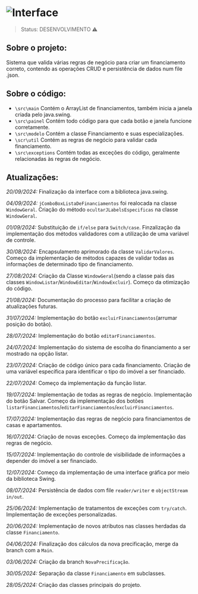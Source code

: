 # ![Interface](https://github.com/user-attachments/assets/5b929ffe-e9ae-4ca2-83d9-ae1881c11e1d)
> Status: DESENVOLVIMENTO ⚠️

## Sobre o projeto:
Sistema que valida várias regras de negócio para criar um financiamento correto, contendo as operações CRUD e persistência de dados num file .json.

## Sobre o código:
- `\src\main` Contém o ArrayList de financiamentos, também inicia a janela criada pelo java.swing.
- `\src\painel` Contém todo código para que cada botão e janela funcione corretamente.
- `\src\modelo` Contém a classe Financiamento e suas especializações.
- `\scr\util` Contém as regras de negócio para validar cada financiamento.
- `\src\exceptions` Contém todas as exceções do código, geralmente relacionadas às regras de negócio.

## Atualizações:
*20/09/2024:* Finalização da interface com a biblioteca java.swing.

*04/09/2024:* `jComboBoxListaDeFinanciamentos` foi realocada na classe `WindowGeral`.
Criação do método `ocultarJLabelsEspecificas` na classe `WindowGeral`.

*01/09/2024:* Substituição de `if/else` para `Switch/case`.
Finzalização da implementação dos métodos validadores com a utilização de uma variável de controle.

*30/08/2024:* Encapsulamento aprimorado da classe `ValidarValores`. 
Começo da implementação de métodos capazes de validar todas as informações de determinado tipo de financiamento.

*27/08/2024:* Criação da Classe `WindowGeral`(sendo a classe pais das classes `WindowListar`/`WindowEditar`/`WindowExcluir`).
              Começo da otimização do código.

*21/08/2024:* Documentação do processo para facilitar a criação de atualizações futuras.

*31/07/2024:* Implementação do botão `excluirFinanciamentos`(arrumar posição do botão).

*28/07/2024:* Implementação do botão `editarFinanciamentos`.

*24/07/2024:* Implementação do sistema de escolha do financiamento a ser mostrado na opção listar.

*23/07/2024:* Criação de código único para cada financiamento.
Criação de uma variável específica para identificar o tipo do imóvel a ser financiado.

*22/07/2024:* Começo da implementação da função listar.

*19/07/2024:* Implementação de todas as regras de negócio.
Implementação do botão Salvar.
Começo da implementação dos botões `listarFinanciamentos`/`editarFinanciamentos`/`excluirFinanciamentos`.

*17/07/2024:* Implementação das regras de negócio para financiamentos de casas e apartamentos.

*16/07/2024:* Criação de novas exceções.
Começo da implementação das regras de negócio.

*15/07/2024:* Implementação do controle de visibilidade de informações a depender do imóvel a ser financiado.

*12/07/2024:* Começo da implementação de uma interface gráfica por meio da biblioteca Swing.

*08/07/2024:* Persistência de dados com file `reader/writer` e `objectStream in/out`.

*25/06/2024:* Implementação de tratamentos de exceções com `try/catch`.
Implementação de exceções personalizadas.

*20/06/2024:* Implementação de novos atributos nas classes herdadas da classe `Financiamento`.

*04/06/2024:* Finalização dos cálculos da nova precificação, merge da branch com a `Main`.

*03/06/2024:* Criação da branch `NovaPrecificação`.

*30/05/2024:* Separação da classe `Financiamento` em subclasses.

*28/05/2024:* Criação das classes principais do projeto.